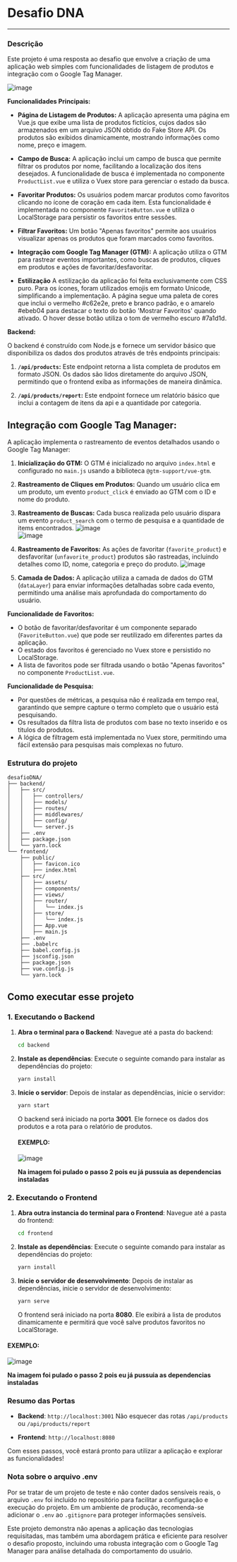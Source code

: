 # Desafio DNA
---

### Descrição
Este projeto é uma resposta ao desafio que envolve a criação de uma aplicação web simples com funcionalidades de listagem de produtos e integração com o Google Tag Manager.

![image](https://github.com/user-attachments/assets/270c29b5-fe97-4f6a-9a37-622b5cb44e79)


**Funcionalidades Principais:**

- **Página de Listagem de Produtos:** A aplicação apresenta uma página em Vue.js que exibe uma lista de produtos fictícios, cujos dados são armazenados em um arquivo JSON obtido do Fake Store API. Os produtos são exibidos dinamicamente, mostrando informações como nome, preço e imagem.

- **Campo de Busca:** A aplicação inclui um campo de busca que permite filtrar os produtos por nome, facilitando a localização dos itens desejados. A funcionalidade de busca é implementada no componente `ProductList.vue` e utiliza o Vuex store para gerenciar o estado da busca.

- **Favoritar Produtos:** Os usuários podem marcar produtos como favoritos clicando no ícone de coração em cada item. Esta funcionalidade é implementada no componente `FavoriteButton.vue` e utiliza o LocalStorage para persistir os favoritos entre sessões.

- **Filtrar Favoritos:** Um botão "Apenas favoritos" permite aos usuários visualizar apenas os produtos que foram marcados como favoritos.

- **Integração com Google Tag Manager (GTM):** A aplicação utiliza o GTM para rastrear eventos importantes, como buscas de produtos, cliques em produtos e ações de favoritar/desfavoritar.

- **Estilização** A estilização da aplicação foi feita exclusivamente com CSS puro. Para os ícones, foram utilizados emojis em formato Unicode, simplificando a implementação. A página segue uma paleta de cores que inclui o vermelho #c62e2e, preto e branco padrão, e o amarelo #ebeb04 para destacar o texto do botão 'Mostrar Favoritos' quando ativado. O hover desse botão utiliza o tom de vermelho escuro #7a1d1d.

**Backend:**

O backend é construído com Node.js e fornece um servidor básico que disponibiliza os dados dos produtos através de três endpoints principais:

1. **`/api/products`:** Este endpoint retorna a lista completa de produtos em formato JSON. Os dados são lidos diretamente do arquivo JSON, permitindo que o frontend exiba as informações de maneira dinâmica.

2. **`/api/products/report`:** Este endpoint fornece um relatório básico que inclui a contagem de itens da api e a quantidade por categoria.

## **Integração com Google Tag Manager:**

A aplicação implementa o rastreamento de eventos detalhados usando o Google Tag Manager:

1. **Inicialização do GTM:** O GTM é inicializado no arquivo `index.html` e configurado no `main.js` usando a biblioteca `@gtm-support/vue-gtm`.

2. **Rastreamento de Cliques em Produtos:** Quando um usuário clica em um produto, um evento `product_click` é enviado ao GTM com o ID e nome do produto.

4. **Rastreamento de Buscas:** Cada busca realizada pelo usuário dispara um evento `product_search` com o termo de pesquisa e a quantidade de items encontrados.
![image](https://github.com/user-attachments/assets/d7482b44-d3c3-4c62-9399-90cf9fb31b19)   
![image](https://github.com/user-attachments/assets/a87d92b7-69ae-4ba0-a74b-740965967256)




6. **Rastreamento de Favoritos:** As ações de favoritar (`favorite_product`) e desfavoritar (`unfavorite_product`) produtos são rastreadas, incluindo detalhes como ID, nome, categoria e preço do produto.
   ![image](https://github.com/user-attachments/assets/5a9e7fd7-c746-4a3b-b03b-a51ece631acf)


7. **Camada de Dados:** A aplicação utiliza a camada de dados do GTM (`dataLayer`) para enviar informações detalhadas sobre cada evento, permitindo uma análise mais aprofundada do comportamento do usuário.

**Funcionalidade de Favoritos:**

- O botão de favoritar/desfavoritar é um componente separado (`FavoriteButton.vue`) que pode ser reutilizado em diferentes partes da aplicação.
- O estado dos favoritos é gerenciado no Vuex store e persistido no LocalStorage.
- A lista de favoritos pode ser filtrada usando o botão "Apenas favoritos" no componente `ProductList.vue`.

**Funcionalidade de Pesquisa:**

- Por questões de métricas, a pesquisa não é realizada em tempo real, garantindo que sempre capture o termo completo que o usuário está pesquisando.
- Os resultados da filtra lista de produtos com base no texto inserido e os titulos do produtos.
- A lógica de filtragem está implementada no Vuex store, permitindo uma fácil extensão para pesquisas mais complexas no futuro.

### Estrutura do projeto

```
desafioDNA/
├── backend/
│   ├── src/
│   │   ├── controllers/
│   │   ├── models/
│   │   ├── routes/
│   │   ├── middlewares/
│   │   ├── config/
│   │   └── server.js
│   ├── .env
│   ├── package.json
│   └── yarn.lock
└── frontend/
    ├── public/
    │   ├── favicon.ico
    │   ├── index.html
    ├── src/
    │   ├── assets/
    │   ├── components/
    │   ├── views/
    │   ├── router/
    │   │   └── index.js
    │   ├── store/
    │   │   └── index.js
    │   ├── App.vue
    │   ├── main.js
    ├── .env
    ├── .babelrc
    ├── babel.config.js
    ├── jsconfig.json
    ├── package.json
    ├── vue.config.js
    └── yarn.lock
```

## Como executar esse projeto

### 1. Executando o Backend

1. **Abra o terminal para o Backend**:
   Navegue até a pasta do backend:
   ```bash
   cd backend
   ```

2. **Instale as dependências**:
   Execute o seguinte comando para instalar as dependências do projeto:
   ```bash
   yarn install
   ```

3. **Inicie o servidor**:
   Depois de instalar as dependências, inicie o servidor:
   ```bash
   yarn start
   ```
   O backend será iniciado na porta **3001**. Ele fornece os dados dos produtos e a rota para o relatório de produtos.

   
   #### EXEMPLO:
   ![image](https://github.com/user-attachments/assets/c25eeb22-2881-430f-839a-6fa6f07c2614)

   **Na imagem foi pulado o passo 2 pois eu já pussuia as dependencias instaladas**

   

### 2. Executando o Frontend

1. **Abra outra instancia do terminal para o Frontend**:
   Navegue até a pasta do frontend:
   ```bash
   cd frontend
   ```

2. **Instale as dependências**:
   Execute o seguinte comando para instalar as dependências do projeto:
   ```bash
   yarn install
   ```

3. **Inicie o servidor de desenvolvimento**:
   Depois de instalar as dependências, inicie o servidor de desenvolvimento:
   ```bash
   yarn serve
   ```
   O frontend será iniciado na porta **8080**. Ele exibirá a lista de produtos dinamicamente e permitirá que você salve produtos favoritos no LocalStorage.

   
  #### EXEMPLO:
   ![image](https://github.com/user-attachments/assets/19711e5a-ba8b-44e4-aa9f-134605f413b0)

   **Na imagem foi pulado o passo 2 pois eu já pussuia as dependencias instaladas**

   

### Resumo das Portas

- **Backend**: `http://localhost:3001` 
Não esquecer das rotas `/api/products` ou `/api/products/report`

- **Frontend**: `http://localhost:8080`

Com esses passos, você estará pronto para utilizar a aplicação e explorar as funcionalidades!

### Nota sobre o arquivo .env

Por se tratar de um projeto de teste e não conter dados sensíveis reais, o arquivo `.env` foi incluído no repositório para facilitar a configuração e execução do projeto. Em um ambiente de produção, recomenda-se adicionar o `.env` ao `.gitignore` para proteger informações sensíveis.

Este projeto demonstra não apenas a aplicação das tecnologias requisitadas, mas também uma abordagem prática e eficiente para resolver o desafio proposto, incluindo uma robusta integração com o Google Tag Manager para análise detalhada do comportamento do usuário.

